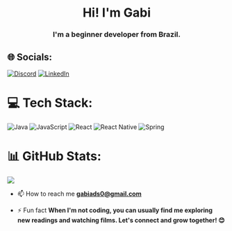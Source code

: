 <h1 align="center">Hi! I'm Gabi</h1>
<h3 align="center">I'm a beginner developer from Brazil.</h3>

## 🌐 Socials:
[![Discord](https://img.shields.io/badge/Discord-%237289DA.svg?logo=discord&logoColor=white)](https://discord.gg/gabricarte) [![LinkedIn](https://img.shields.io/badge/LinkedIn-%230077B5.svg?logo=linkedin&logoColor=white)](https://linkedin.com/in/gabriela-ricarte) 

# 💻 Tech Stack:
![Java](https://img.shields.io/badge/java-%23ED8B00.svg?style=for-the-badge&logo=openjdk&logoColor=white) ![JavaScript](https://img.shields.io/badge/javascript-%23323330.svg?style=for-the-badge&logo=javascript&logoColor=%23F7DF1E) ![React](https://img.shields.io/badge/react-%2320232a.svg?style=for-the-badge&logo=react&logoColor=%2361DAFB) ![React Native](https://img.shields.io/badge/react_native-%2320232a.svg?style=for-the-badge&logo=react&logoColor=%2361DAFB) ![Spring](https://img.shields.io/badge/spring-%236DB33F.svg?style=for-the-badge&logo=spring&logoColor=white)
# 📊 GitHub Stats:
![](https://github-readme-stats.vercel.app/api/top-langs/?username=gabricarte&theme=tokyonight&hide_border=false&include_all_commits=false&count_private=false&layout=compact)

- 📫 How to reach me **gabiads0@gmail.com**

- ⚡ Fun fact **When I'm not coding, you can usually find me exploring new readings and watching films. Let's connect and grow together! 😊**

